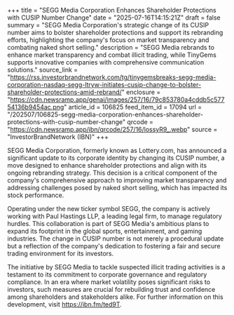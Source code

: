 +++
title = "SEGG Media Corporation Enhances Shareholder Protections with CUSIP Number Change"
date = "2025-07-16T14:15:21Z"
draft = false
summary = "SEGG Media Corporation's strategic change of its CUSIP number aims to bolster shareholder protections and support its rebranding efforts, highlighting the company's focus on market transparency and combating naked short selling."
description = "SEGG Media rebrands to enhance market transparency and combat illicit trading, while TinyGems supports innovative companies with comprehensive communication solutions."
source_link = "https://rss.investorbrandnetwork.com/tg/tinygemsbreaks-segg-media-corporation-nasdaq-segg-ltryw-initiates-cusip-change-to-bolster-shareholder-protections-amid-rebrand/"
enclosure = "https://cdn.newsramp.app/genai/images/257/16/79c853780a4cddb5c57754136b9454ac.png"
article_id = 106825
feed_item_id = 17094
url = "/202507/106825-segg-media-corporation-enhances-shareholder-protections-with-cusip-number-change"
qrcode = "https://cdn.newsramp.app/ibn/qrcode/257/16/lossyR9_.webp"
source = "InvestorBrandNetwork (IBN)"
+++

<p>SEGG Media Corporation, formerly known as Lottery.com, has announced a significant update to its corporate identity by changing its CUSIP number, a move designed to enhance shareholder protections and align with its ongoing rebranding strategy. This decision is a critical component of the company's comprehensive approach to improving market transparency and addressing challenges posed by naked short selling, which has impacted its stock performance.</p><p>Operating under the new ticker symbol SEGG, the company is actively working with Paul Hastings LLP, a leading legal firm, to manage regulatory hurdles. This collaboration is part of SEGG Media's ambitious plans to expand its footprint in the global sports, entertainment, and gaming industries. The change in CUSIP number is not merely a procedural update but a reflection of the company's dedication to fostering a fair and secure trading environment for its investors.</p><p>The initiative by SEGG Media to tackle suspected illicit trading activities is a testament to its commitment to corporate governance and regulatory compliance. In an era where market volatility poses significant risks to investors, such measures are crucial for rebuilding trust and confidence among shareholders and stakeholders alike. For further information on this development, visit <a href='https://ibn.fm/ted9T' rel='nofollow' target='_blank'>https://ibn.fm/ted9T</a>.</p>